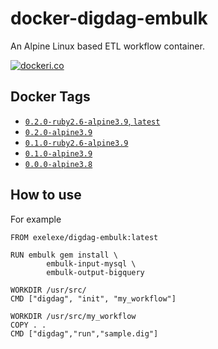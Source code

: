 # docker-digdag-embulk
An Alpine Linux based ETL workflow container.

[![dockeri.co](https://dockeri.co/image/exelexe/digdag-embulk)](https://hub.docker.com/r/exelexe/digdag-embulk)

## Docker Tags
- [`0.2.0-ruby2.6-alpine3.9`, `latest`](https://github.com/exelexe/docker-digdag-embulk/blob/master/0.2.0/ruby2.6-alpine3.9/Dockerfile)
- [`0.2.0-alpine3.9`](https://github.com/exelexe/docker-digdag-embulk/blob/master/0.2.0/alpine3.9/Dockerfile)
- [`0.1.0-ruby2.6-alpine3.9`](https://github.com/exelexe/docker-digdag-embulk/blob/master/0.1.0/ruby2.6-alpine3.9/Dockerfile)
- [`0.1.0-alpine3.9`](https://github.com/exelexe/docker-digdag-embulk/blob/master/0.1.0/alpine3.9/Dockerfile)
- [`0.0.0-alpine3.8`](https://github.com/exelexe/docker-digdag-embulk/blob/master/0.0.0/alpine3.8/Dockerfile)


## How to use

For example

```
FROM exelexe/digdag-embulk:latest

RUN embulk gem install \
        embulk-input-mysql \
        embulk-output-bigquery

WORKDIR /usr/src/
CMD ["digdag", "init", "my_workflow"]

WORKDIR /usr/src/my_workflow
COPY . .
CMD ["digdag","run","sample.dig"]
```

